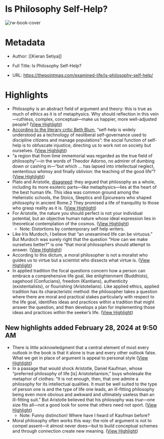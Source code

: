 # Is Philosophy Self-Help?

![rw-book-cover](https://thepointmag.com/wp-content/uploads/2024/02/BOETHIUS_AND_PHILOSOPHY-light.jpg)

# Metadata
- Author: [[Kieran Setiya]]
- Full Title: Is Philosophy Self-Help?

- URL: https://thepointmag.com/examined-life/is-philosophy-self-help/

# Highlights
- Philosophy is an abstract field of argument and theory: this is true as much of ethics as it is of metaphysics. Why should reflection in this vein—ruthless, complex, conceptual—make us happier, more well-adjusted people? ([View Highlight](https://read.readwise.io/read/01hqq6mnkjkn93965dbj5k7cx1))
- [According to the literary critic Beth Blum](https://www.cambridge.org/core/journals/pmla/article/abs/selfhelp-hermeneutic-its-global-history-and-literary-future/CBB376E643124A18E54789A409BFB961), “self-help is widely understood as a technology of neoliberal self-governance used to discipline citizens and manage populations”: the social function of self-help is to obfuscate injustice, directing us to work not on society but ourselves. ([View Highlight](https://read.readwise.io/read/01hqq6pqxeqpetgdnf41rd6e7x))
- “a region that from time immemorial was regarded as the true field of philosophy”—in the words of Theodor Adorno, no admirer of dumbing down or cashing in—“but which … has lapsed into intellectual neglect, sententious whimsy and finally oblivion: the teaching of the good life”? ([View Highlight](https://read.readwise.io/read/01hqq6r1k6qm472gwatpkmhxzb))
- Plato and Aristotle, [disagreed](https://www.theatlantic.com/books/archive/2023/06/western-philosophy-plato-athens-diogenes-cynic-books/674368/): they argued that philosophy as a whole, including its more esoteric parts—like metaphysics—lies at the heart of the best human life. This idea was common ground among the Hellenistic schools, the Stoics, Skeptics and Epicureans who shaped philosophy in ancient Rome.2 They promised a life of tranquility to those who grasp reality as it is. ([View Highlight](https://read.readwise.io/read/01hqq6sngbng3ezq5k7awtrber))
- For Aristotle, the nature you should perfect is not your individual potential, but an objective human nature whose ideal expression lies in theoretical contemplation of the cosmos. ([View Highlight](https://read.readwise.io/read/01hqq6tk8w6ybjxchyajshvrf0))
    - Note: Distortions by contemporary self help writers.
- Like Iris Murdoch, I believe that “an unexamined life can be virtuous.” But Murdoch was surely right that the question “How can we make ourselves better?” is one “that moral philosophers should attempt to answer. ([View Highlight](https://read.readwise.io/read/01hqq6vjnnvkn4z7q4an4bnsef))
- According to this dictum, a moral philosopher is not a moralist who guides us to virtue but a scientist who dissects what virtue is. ([View Highlight](https://read.readwise.io/read/01hqq6z0628w778cwhe9jmk7hy))
- In applied tradition the focal questions concern how a person can embrace a comprehensive life goal, like enlightenment (Buddhists), sagehood (Confucians), freedom (Kantians), authenticity (existentialists), or flourishing (Aristotelians). Like applied ethics, applied tradition has its characteristic method: the philosopher takes a question where there are moral and practical stakes particularly with respect to the life goal, identifies ideas and practices within a tradition that might answer the question, and then develops a plan for implementing those ideas and practices within the seeker’s life. ([View Highlight](https://read.readwise.io/read/01hqq71a82gr0sa3czmzbm6e7s))
## New highlights added February 28, 2024 at 9:50 AM
- There is little acknowledgment that a central element of most every outlook in the book is that it alone is true and every other outlook false. What we get in place of argument is appeal to personal style ([View Highlight](https://read.readwise.io/read/01hqq77mw05dp6gb3cjkg7zyrs))
- In a passage that would shock Aristotle, Daniel Kaufman, whose “preferred philosophy of life [is] Aristotelianism,” buys wholesale the metaphor of clothes: “It is not enough, then, that one admire a philosophy for its intellectual qualities. It must be well suited to the type of person one is and the type of life one leads, an ill-fitting philosophy being even more obvious and awkward and ultimately useless than an ill-fitting suit.” But Aristotle believed that his philosophy was *true*—one size fits all—not a good look for some that others need not sport. ([View Highlight](https://read.readwise.io/read/01hqq75dj56caetj1es78t72ta))
    - Note: Funny distinction! Where have I heard of Kaufman before?
- Moral philosophy often works this way: the role of argument is not to compel assent—it almost never does—but to build conceptual schemes and through connection create new meaning. ([View Highlight](https://read.readwise.io/read/01hqq7s3nh1bm9v31hndjmrk14))
